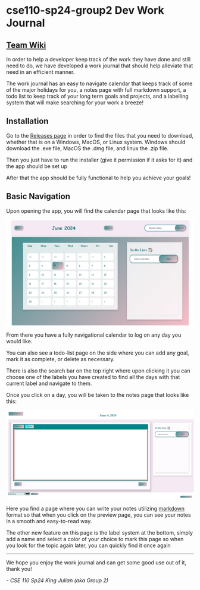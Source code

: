 # cse110-sp24-group2 Dev Work Journal

## [Team Wiki](admin/team.md)

In order to help a developer keep track of the work they have done and still need to do, we have developed a work journal that should help alleviate that need in an efficient manner.

The work journal has an easy to navigate calendar that keeps track of some of the major holidays for you, a notes page with full markdown support, a todo list to keep track of your long term goals and projects, and a labelling system that will make searching for your work a breeze!

## Installation

Go to the [Releases page](https://github.com/cse110-sp24-group2/cse110-sp24-group2/releases) in order to find the files that you need to download, whether that is on a Windows, MacOS, or Linux system. Windows should download the .exe file, MacOS the .dmg file, and linux the .zip file.

Then you just have to run the installer (give it permission if it asks for it) and the app should be set up

After that the app should be fully functional to help you achieve your goals!

## Basic Navigation

Upon opening the app, you will find the calendar page that looks like this:

![Calendar page](admin/branding/calendarpage.png)

From there you have a fully navigational calendar to log on any day you would like.

You can also see a todo-list page on the side where you can add any goal, mark it as complete, or delete as necessary.

There is also the search bar on the top right where upon clicking it you can choose one of the labels you have created to find all the days with that current label and navigate to them.

Once you click on a day, you will be taken to the notes page that looks like this:

![Notes page](admin/branding/notespage.png)

Here you find a page where you can write your notes utilizing [markdown](https://www.markdownguide.org/) format so that when you click on the preview page, you can see your notes in a smooth and easy-to-read way.

The other new feature on this page is the label system at the bottom, simply add a name and select a color of your choice to mark this page so when you look for the topic again later, you can quickly find it once again

---

We hope you enjoy the work journal and can get some good use out of it, thank you!

_- CSE 110 Sp24 King Julian (aka Group 2)_
